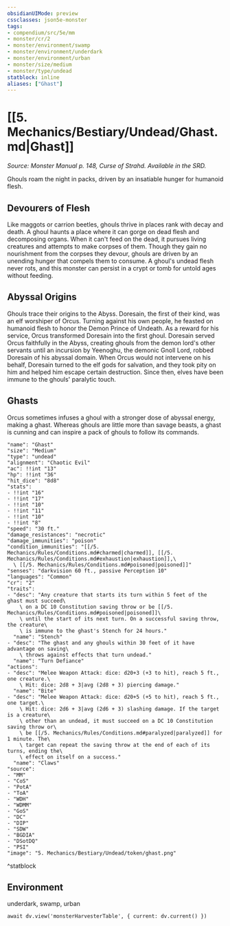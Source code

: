 ```yaml
---
obsidianUIMode: preview
cssclasses: json5e-monster
tags:
- compendium/src/5e/mm
- monster/cr/2
- monster/environment/swamp
- monster/environment/underdark
- monster/environment/urban
- monster/size/medium
- monster/type/undead
statblock: inline
aliases: ["Ghast"]
---
```

# [[5. Mechanics/Bestiary/Undead/Ghast.md|Ghast]]
*Source: Monster Manual p. 148, Curse of Strahd. Available in the SRD.*  

Ghouls roam the night in packs, driven by an insatiable hunger for humanoid flesh.

## Devourers of Flesh

Like maggots or carrion beetles, ghouls thrive in places rank with decay and death. A ghoul haunts a place where it can gorge on dead flesh and decomposing organs. When it can't feed on the dead, it pursues living creatures and attempts to make corpses of them. Though they gain no nourishment from the corpses they devour, ghouls are driven by an unending hunger that compels them to consume. A ghoul's undead flesh never rots, and this monster can persist in a crypt or tomb for untold ages without feeding.

## Abyssal Origins

Ghouls trace their origins to the Abyss. Doresain, the first of their kind, was an elf worshiper of Orcus. Turning against his own people, he feasted on humanoid flesh to honor the Demon Prince of Undeath. As a reward for his service, Orcus transformed Doresain into the first ghoul. Doresain served Orcus faithfully in the Abyss, creating ghouls from the demon lord's other servants until an incursion by Yeenoghu, the demonic Gnoll Lord, robbed Doresain of his abyssal domain. When Orcus would not intervene on his behalf, Doresain turned to the elf gods for salvation, and they took pity on him and helped him escape certain destruction. Since then, elves have been immune to the ghouls' paralytic touch.

## Ghasts

Orcus sometimes infuses a ghoul with a stronger dose of abyssal energy, making a ghast. Whereas ghouls are little more than savage beasts, a ghast is cunning and can inspire a pack of ghouls to follow its commands.

```statblock
"name": "Ghast"
"size": "Medium"
"type": "undead"
"alignment": "Chaotic Evil"
"ac": !!int "13"
"hp": !!int "36"
"hit_dice": "8d8"
"stats":
- !!int "16"
- !!int "17"
- !!int "10"
- !!int "11"
- !!int "10"
- !!int "8"
"speed": "30 ft."
"damage_resistances": "necrotic"
"damage_immunities": "poison"
"condition_immunities": "[[/5. Mechanics/Rules/Conditions.md#charmed|charmed]], [[/5. Mechanics/Rules/Conditions.md#exhaustion|exhaustion]],\
  \ [[/5. Mechanics/Rules/Conditions.md#poisoned|poisoned]]"
"senses": "darkvision 60 ft., passive Perception 10"
"languages": "Common"
"cr": "2"
"traits":
- "desc": "Any creature that starts its turn within 5 feet of the ghast must succeed\
    \ on a DC 10 Constitution saving throw or be [[/5. Mechanics/Rules/Conditions.md#poisoned|poisoned]]\
    \ until the start of its next turn. On a successful saving throw, the creature\
    \ is immune to the ghast's Stench for 24 hours."
  "name": "Stench"
- "desc": "The ghast and any ghouls within 30 feet of it have advantage on saving\
    \ throws against effects that turn undead."
  "name": "Turn Defiance"
"actions":
- "desc": "Melee Weapon Attack: dice: d20+3 (+3 to hit), reach 5 ft., one creature.\
    \ Hit: dice: 2d8 + 3|avg (2d8 + 3) piercing damage."
  "name": "Bite"
- "desc": "Melee Weapon Attack: dice: d20+5 (+5 to hit), reach 5 ft., one target.\
    \ Hit: dice: 2d6 + 3|avg (2d6 + 3) slashing damage. If the target is a creature\
    \ other than an undead, it must succeed on a DC 10 Constitution saving throw or\
    \ be [[/5. Mechanics/Rules/Conditions.md#paralyzed|paralyzed]] for 1 minute. The\
    \ target can repeat the saving throw at the end of each of its turns, ending the\
    \ effect on itself on a success."
  "name": "Claws"
"source":
- "MM"
- "CoS"
- "PotA"
- "ToA"
- "WDH"
- "WDMM"
- "GoS"
- "DC"
- "DIP"
- "SDW"
- "BGDIA"
- "DSotDQ"
- "PSI"
"image": "5. Mechanics/Bestiary/Undead/token/ghast.png"
```
^statblock

## Environment

underdark, swamp, urban

```dataviewjs
await dv.view('monsterHarvesterTable', { current: dv.current() })
```